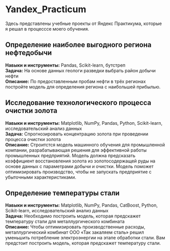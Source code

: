 # Yandex_Practicum

Здесь представлены учебные проекты от Яндекс Практикума, которые я решал в процесссе моего обучения. 

## Определение наиболее выгодного региона нефтедобычи  
**Навыки и инструменты:** Pandas, Scikit-learn, бутстреп  
**Задача:** На основе данных геологи разведки выбрать район добычи нефти  
**Описание:** По предоставленным пробам нефти в трёх регионах постройте модель для определения региона с наибольшей прибылью.   

## Исследование технологического процесса очистки золота  
**Навыки и инструменты:** Matplotlib, NumPy, Pandas, Python, Scikit-learn, исследовательский анализ данных  
**Задача:** Спрогнозировать концентрацию золота при проведении процесса очистки золота  
**Описание:** Строитстся модель машинного обучения для промышленной компании, разрабатывающая решения для эффективной работы промышленных предприятий. Модель должна предсказать коэффициент восстановления золота из золотосодержащей руды на основе данных с параметрами добычи и очистки. Модель поможет оптимизировать производство, чтобы не запускать предприятие с убыточными характеристиками.  

## Определение температуры стали  
**Навыки и инструменты:** Matplotlib, NumPy, Pandas, CatBoost, Python, Scikit-learn, исследовательский анализ данных  
**Задача:** Необходимо построить модель, которая предскажет температуру стали для металлургического комбината  
**Описание:** Чтобы оптимизировать производственные расходы, металлургический комбинат ООО «Так закаляем сталь» решил уменьшить потребление электроэнергии на этапе обработки стали. Вам предстоит построить модель, которая предскажет температуру стали.  
